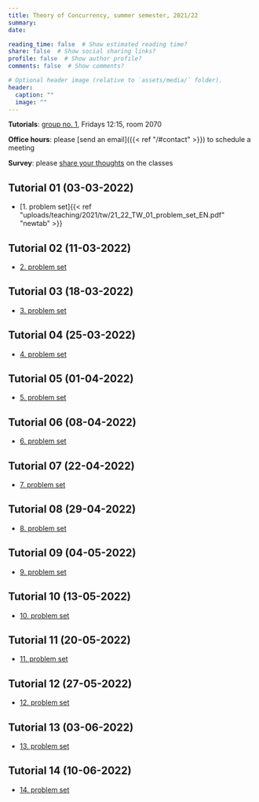 ```yaml
---
title: Theory of Concurrency, summer semester, 2021/22
summary: 
date: 

reading_time: false  # Show estimated reading time?
share: false  # Show social sharing links?
profile: false  # Show author profile?
comments: false  # Show comments?

# Optional header image (relative to `assets/media/` folder).
header:
  caption: ""
  image: ""
---
```


**Tutorials**: [group no. 1](https://usosweb.mimuw.edu.pl/kontroler.php?_action=katalog2%2Fprzedmioty%2FpokazZajecia&zaj_cyk_id=461436&gr_nr=1&lang=en), Fridays 12:15, room 2070

**Office hours**: please [send an email]({{< ref "/#contact" >}}) to schedule a meeting

**Survey**: please [share your thoughts](https://docs.google.com/forms/d/e/1FAIpQLSfmKVcHN8oMpXKeoghGP-tb3mVKH59R1nblC2W8olb3v1Kaeg/viewform) on the classes

## Tutorial 01 (03-03-2022)
- [1. problem set]{{< ref "uploads/teaching/2021/tw/21_22_TW_01_problem_set_EN.pdf" "newtab" >}}

## Tutorial 02 (11-03-2022)
- [2. problem set]()

## Tutorial 03 (18-03-2022)
- [3. problem set]()

## Tutorial 04 (25-03-2022)
- [4. problem set]()

## Tutorial 05 (01-04-2022)
- [5. problem set]()

## Tutorial 06 (08-04-2022)
- [6. problem set]()

## Tutorial 07 (22-04-2022)
- [7. problem set]()

## Tutorial 08 (29-04-2022)
- [8. problem set]()

## Tutorial 09 (04-05-2022)
- [9. problem set]()

## Tutorial 10 (13-05-2022)
- [10. problem set]()

## Tutorial 11 (20-05-2022)
- [11. problem set]()

## Tutorial 12 (27-05-2022)
- [12. problem set]()

## Tutorial 13 (03-06-2022)
- [13. problem set]()

## Tutorial 14 (10-06-2022)
- [14. problem set]()

